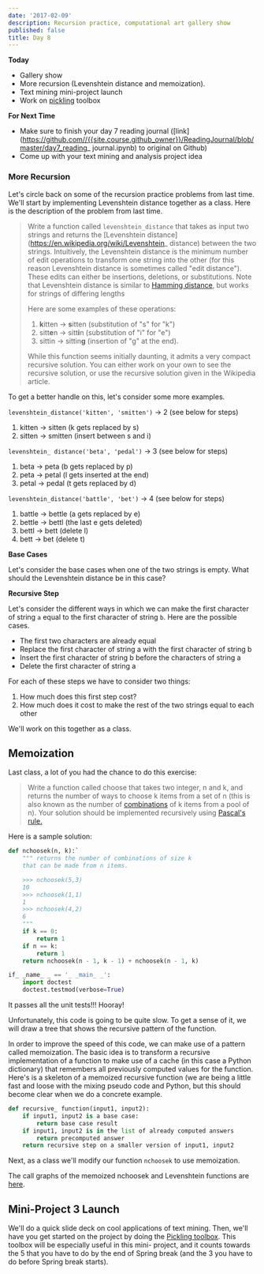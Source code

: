 ```yaml
---
date: '2017-02-09'
description: Recursion practice, computational art gallery show
published: false
title: Day 8
---
```


**Today**

* Gallery show
* More recursion (Levenshtein distance and memoization).
* Text mining mini-project launch
* Work on [pickling](/project-toolbox/pickling) toolbox

**For Next Time**

* Make sure to finish your day 7 reading journal ([link](https://github.com//{{site.course.github_owner}}/ReadingJournal/blob/master/day7_reading_ journal.ipynb) to original on Github)
* Come up with your text mining and analysis project idea

### More Recursion

Let's circle back on some of the recursion practice problems from last time.
We'll start by implementing Levenshtein distance together as a class. Here is
the description of the problem from last time.

> Write a function called `levenshtein_distance` that takes as input two
strings and returns the [Levenshtein
distance](https://en.wikipedia.org/wiki/Levenshtein_ distance) between the two
strings. Intuitively, the Levenshtein distance is the minimum number of edit
operations to transform one string into the other (for this reason Levenshtein
distance is sometimes called "edit distance"). These edits can either be
insertions, deletions, or substitutions. Note that Levenshtein distance is
similar to [Hamming distance](https://en.wikipedia.org/wiki/Hamming_distance),
but works for strings of differing lengths
>
> Here are some examples of these operations:
>
> 1. **k**itten → **s**itten (substitution of "s" for "k")
> 2. sitt**e**n → sitt**i**n (substitution of "i" for "e")
> 3. sittin → sittin**g**  (insertion of "g" at the end).
>
> While this function seems initially daunting, it admits a very compact
recursive solution. You can either work on your own to see the recursive
solution, or use the recursive solution given in the Wikipedia article.

To get a better handle on this, let's consider some more examples.

`levenshtein_distance('kitten', 'smitten')` -> 2 (see below for steps)

1. kitten -&gt; sitten (k gets replaced by s)
2. sitten -&gt; smitten (insert between s and i)


`levenshtein_ distance('beta', 'pedal')` -> 3 (see below for steps)

1. beta -&gt; peta (b gets replaced by p)
2. peta -&gt; petal (l gets inserted at the end)
3. petal -&gt; pedal (t gets replaced by d)


`levenshtein_distance('battle', 'bet')` -> 4 (see below for steps)

1. battle -&gt; bettle (a gets replaced by e)
2. bettle -&gt; bettl (the last e gets deleted)
3. bettl -&gt; bett (delete l)
4. bett -&gt; bet (delete t)


**Base Cases**

Let's consider the base cases when one of the two strings is empty. What
should the Levenshtein distance be in this case?


**Recursive Step**

Let's consider the different ways in which we can make the first character of
string `a` equal to the first character of string `b`. Here are the possible
cases.

* The first two characters are already equal
* Replace the first character of string a with the first character of string b
* Insert the first character of string b before the characters of string a
* Delete the first character of string a

For each of these steps we have to consider two things:

1. How much does this first step cost?
2. How much does it cost to make the rest of the two strings equal to each other

We'll work on this together as a class.


## Memoization

Last class, a lot of you had the chance to do this exercise:

> Write a function called choose that takes two integer, n and k, and returns
the number of ways to choose k items from a set of n (this is also known as
the number of [combinations](https://en.wikipedia.org/wiki/Combination) of k
items from a pool of n). Your solution should be implemented recursively using
[Pascal's rule.](https://en.wikipedia.org/wiki/Pascal%27s_rule)

Here is a sample solution:

``` python
def nchoosek(n, k):`
    """ returns the number of combinations of size k
    that can be made from n items.

    >>> nchoosek(5,3)
    10
    >>> nchoosek(1,1)
    1
    >>> nchoosek(4,2)
    6
    """
    if k == 0:
        return 1
    if n == k:
        return 1
    return nchoosek(n - 1, k - 1) + nchoosek(n - 1, k)

if_ _name_ _ == '_ _main_ _':
    import doctest
    doctest.testmod(verbose=True)
```

It passes all the unit tests!!! Hooray!

Unfortunately, this code is going to be quite slow. To get a sense of it, we
will draw a tree that shows the recursive pattern of the function.

In order to improve the speed of this code, we can make use of a pattern
called memoization. The basic idea is to transform a recursive implementation
of a function to make use of a cache (in this case a Python dictionary) that
remembers all previously computed values for the function. Here's is a
skeleton of a memoized recursive function (we are being a little fast and
loose with the mixing pseudo code and Python, but this should become clear
when we do a concrete example.

``` python
def recursive_ function(input1, input2):
    if input1, input2 is a base case:
        return base case result
    if input1, input2 is in the list of already computed answers
        return precomputed answer
    return recursive step on a smaller version of input1, input2
```

Next, as a class we'll modify our function `nchoosek` to use memoization.

The call graphs of the memoized nchoosek and Levenshtein functions are
[here](https://github.com//{{site.course.github_owner}}/ClassNotes/blob/master/Call%20Graphs%202.ipynb).


## Mini-Project 3 Launch

We'll do a quick slide deck on cool applications of text mining. Then, we'll
have you get started on the project by doing the [Pickling toolbox](/project-toolbox/pickling). This toolbox will be especially useful in this mini-
project, and it counts towards the 5 that you have to do by the end of Spring
break (and the 3 you have to do before Spring break starts).
